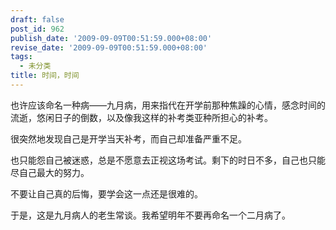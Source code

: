 ```yaml
---
draft: false
post_id: 962
publish_date: '2009-09-09T00:51:59.000+08:00'
revise_date: '2009-09-09T00:51:59.000+08:00'
tags:
  - 未分类
title: 时间，时间
---
```


也许应该命名一种病——九月病，用来指代在开学前那种焦躁的心情，感念时间的流逝，悠闲日子的倒数，以及像我这样的补考类亚种所担心的补考。

很突然地发现自己是开学当天补考，而自己却准备严重不足。

也只能怨自己被迷惑，总是不愿意去正视这场考试。剩下的时日不多，自己也只能尽自己最大的努力。

不要让自己真的后悔，要学会这一点还是很难的。

于是，这是九月病人的老生常谈。我希望明年不要再命名一个二月病了。
